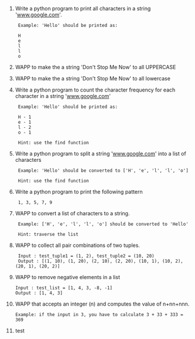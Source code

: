 
1. Write a python program to print all characters in a string 'www.google.com'.         
   
        Example: 'Hello' should be printed as:

        H
        e
        l
        l
        o

2. WAPP to make the a string 'Don't Stop Me Now' to all UPPERCASE 

3. WAPP to make the a string 'Don't Stop Me Now' to all lowercase 


4. Write a python program to count the character frequency for each character in a string 'www.google.com'

        Example: 'Hello' should be printed as:

        H - 1
        e - 1
        l - 2
        o - 1

        Hint: use the find function
        

5. Write a python program to split a string 'www.google.com' into a list of characters

        Example: 'Hello' should be converted to ['H', 'e', 'l', 'l', 'o'] 

        Hint: use the find function

6. Write a python program to print the following pattern

        1, 3, 5, 7, 9

7. WAPP to convert a list of characters to a string.

        Example: ['H', 'e', 'l', 'l', 'o'] should be converted to 'Hello'

        Hint: traverse the list

8. WAPP to collect all pair combinations of two tuples.
        
        Input : test_tuple1 = (1, 2), test_tuple2 = (10, 20)
        Output : [(1, 10), (1, 20), (2, 10), (2, 20), (10, 1), (10, 2), (20, 1), (20, 2)]

9.  WAPP to remove negative elements in a list
    
        Input : test_list = [1, 4, 3, -8, -1]
        Output : [1, 4, 3]

10. WAPP that accepts an integer (n) and computes the value of n+nn+nnn.
    
        Example: if the input in 3, you have to calculate 3 + 33 + 333 = 369
        
11. test